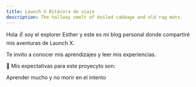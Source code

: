 ```yaml
---
title: Launch X Bitácora de viaje
description: The hallway smelt of boiled cabbage and old rag mats.
---
```


Hola ✌️  soy el explorer Esther  y este es mi blog personal donde compartiré mis aventuras de Launch X.

Te invito a conocer mis aprendizajes y leer mis experiencias.

🚀
Mis expectativas para este proyecyto son: 

Aprender mucho y no morir en el intento 
